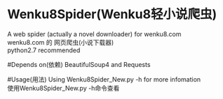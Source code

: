 # Wenku8Spider(Wenku8轻小说爬虫)
A web spider (actually a novel downloader) for wenku8.com  
wenku8.com 的 网页爬虫(小说下载器)  
python2.7 recommended

#Depends on(依赖)
BeautifulSoup4 and Requests

#Usage(用法)
Using Wenku8Spider_New.py -h for more infomation  
使用Wenku8Spider_New.py -h命令查看
